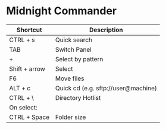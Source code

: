 # Midnight Commander
|Shortcut | Description |
|-----------|---------|
|CTRL + s | Quick search |
|TAB | Switch Panel |
|+ | Select by pattern |
|Shift + arrow | Select |
|F6 | Move files |
|ALT + c | Quick cd (e.g. sftp://user@machine) |
|CTRL + \ | Directory Hotlist |
|On select: |
|CTRL + Space | Folder size |

